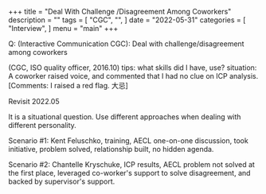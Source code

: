 +++
title = "Deal With Challenge /Disagreement Among Coworkers"
description = ""
tags = [
    "CGC",
    "",
]
date = "2022-05-31"
categories = [
    "Interview",
]
menu = "main"
+++

Q: (Interactive Communication CGC): Deal with challenge/disagreement among coworkers

(CGC, ISO quality officer, 2016.10)
tips: what skills did I have, use?
situation: A coworker raised voice, and commented that I had no clue on ICP analysis.
[Comments: I raised a red flag.  大忌]


Revisit 2022.05

It is a situational question.  Use different approaches when dealing with different personality.

Scenario #1: Kent Feluschko, training, AECL
one-on-one discussion,  took initiative, problem solved, relationship built, no hidden agenda.

Scenario #2: Chantelle Kryschuke, ICP results, AECL
problem not solved at the first place, leveraged co-worker's support to solve disagreement, and backed by supervisor's support.
